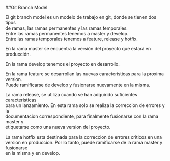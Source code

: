 ##Git Branch Model

El git branch model es un modelo de trabajo en git, donde se tienen dos tipos  
de ramas, las ramas permanentes y las ramas temporales.  
Entre las ramas permanentes tenemos a master y develop.  
Entre las ramas temporales tenemos a feature, release y hotfix.

En la rama master se encuentra la versión del proyecto que estará en producción.

En la rama develop tenemos el proyecto en desarrollo.

En la rama feature se desarrollan las nuevas caracteristicas para la proxima version.  
Puede ramificarse de develop y fusionarse nuevamente en la misma.

La rama release, se utiliza cuando se han adquirido suficientes caracteristicas  
para un lanzamiento. En esta rama solo se realiza la correccion de errores y la  
documentacion correspondiente, para finalmente fusionarse con la rama master y  
etiquetarse como una nueva version del proyecto.

La rama hotfix esta destinada para la correccion de errores criticos en una  
version en produccion. Por lo tanto, puede ramificarse de la rama master y fusionarse  
en la misma y en develop.
